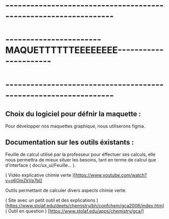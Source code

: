 # ----------------------------------------------------------------
# -----------------------MAQUETTTTTTEEEEEEEE----------------------
# ----------------------------------------------------------------


## Choix du logiciel pour défnir la maquette :

Pour développer nos maquettes graphique, nous utiliserons figma.

## Documentation sur les outils éxistants :

Feuille de calcul utilisé par la professeur pour éffectuer ses calculs, elle nous permettra de mieux situer les besoins, tant en terme de calcul que d'interface ( doc/ux_ui/Feuille... ).

( Vidéo explicative chimie verte )[https://www.youtube.com/watch?v=o6OmZkVa7bI]

Outils permettant de calculer divers aspects chimie verte.

( Site avec un petit outil et des explications ) [https://www.stolaf.edu/depts/chemistry/bh/confchem/gca2006/index.htm]
( Outil en question ) [https://www.stolaf.edu/apps/chemistry/gca/]

